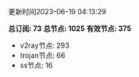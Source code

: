 更新时间2023-06-19 04:13:29

**总订阅: 73**
**总节点: 1025**
**有效节点: 375**
- v2ray节点: 293
- trojan节点: 66
- ss节点: 16
